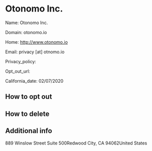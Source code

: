 
# Otonomo Inc.

Name: Otonomo Inc.

Domain: otonomo.io

Home: http://www.otonomo.io

Email: privacy [at] otnomo.io

Privacy_policy: 

Opt_out_url: 

California_date: 02/07/2020



## How to opt out



## How to delete



## Additional info



889 Winslow Street Suite 500Redwood City, CA 94062United States

